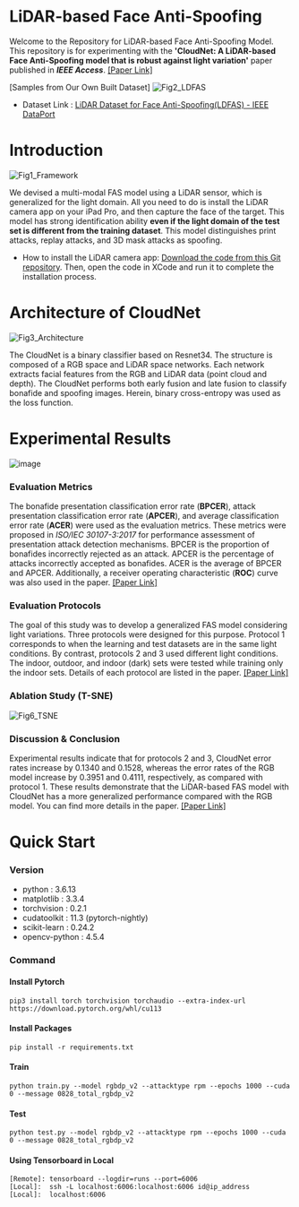 # LiDAR-based Face Anti-Spoofing

Welcome to the Repository for LiDAR-based Face Anti-Spoofing Model. This repository is for experimenting with the **'CloudNet: A LiDAR-based Face Anti-Spoofing model that is robust against light variation'** paper published in ***IEEE Access***. [[Paper Link]](https://ieeexplore.ieee.org/document/10038600) 

[Samples from Our Own Built Dataset]
![Fig2_LDFAS](https://user-images.githubusercontent.com/14557402/216536362-b3c4895d-310b-4d34-9302-3ac6b170a226.JPG)

* Dataset Link : [LiDAR Dataset for Face Anti-Spoofing(LDFAS) - IEEE DataPort](https://ieee-dataport.org/documents/lidar-dataset-face-anti-spoofingldfas)    

# Introduction
![Fig1_Framework](https://user-images.githubusercontent.com/14557402/216536485-6d208fd0-88a4-4e42-97cf-45e14f937a33.JPG)

We devised a multi-modal FAS model using a LiDAR sensor, which is generalized for the light domain. All you need to do is install the LiDAR camera app on your iPad Pro, and then capture the face of the target. This model has strong identification ability **even if the light domain of the test set is different from the training dataset**. This model distinguishes print attacks, replay attacks, and 3D mask attacks as spoofing.

* How to install the LiDAR camera app: [Download the code from this Git repository](https://github.com/kyoungmingo/ARKit_extract_PT). Then, open the code in XCode and run it to complete the installation process.

# Architecture of CloudNet
![Fig3_Architecture](https://user-images.githubusercontent.com/14557402/216536648-622a5cf2-ac7e-455e-a434-307a88ce8870.JPG)

The CloudNet is a binary classifier based on Resnet34. The structure is composed of a RGB space and LiDAR space networks. Each network extracts facial features from the RGB and LiDAR data (point cloud and depth). The CloudNet performs both early fusion and late fusion to classify bonafide and spoofing images. Herein, binary cross-entropy was used as the loss function. 

# Experimental Results
![image](https://user-images.githubusercontent.com/14557402/216754585-7aea855c-1a2f-4cad-8218-953586e51e2e.png)

### Evaluation Metrics
The bonafide presentation classification error rate (**BPCER**), attack presentation classification error rate (**APCER**), and average classification error rate (**ACER**) were used as the evaluation metrics. These metrics were proposed in *ISO/IEC 30107-3:2017* for performance assessment of presentation attack detection mechanisms. BPCER is the proportion of bonafides incorrectly rejected as an attack. APCER is the percentage of attacks incorrectly accepted as bonafides. ACER is the average of BPCER and APCER. Additionally, a receiver operating characteristic (**ROC**) curve was also used in the paper. [[Paper Link]](https://ieeexplore.ieee.org/document/10038600) 

### Evaluation Protocols
The goal of this study was to develop a generalized FAS model considering light variations. Three protocols were designed for this purpose. Protocol 1 corresponds to when the learning and test datasets are in the same light conditions. By contrast, protocols 2 and 3 used different light conditions. The indoor, outdoor, and indoor (dark) sets were tested while training only the indoor sets. Details of each protocol are listed in the paper. [[Paper Link]](https://ieeexplore.ieee.org/document/10038600) 

### Ablation Study (T-SNE) 
![Fig6_TSNE](https://user-images.githubusercontent.com/14557402/221486067-fce208ea-bcc0-4c2a-8ff6-545ef5f6346c.JPG)

### Discussion & Conclusion  
Experimental results indicate that for protocols 2 and 3, CloudNet error rates increase by 0.1340 and 0.1528, whereas the error rates of the RGB model increase by 0.3951 and 0.4111, respectively, as compared with protocol 1. These results demonstrate that the LiDAR-based FAS model with CloudNet has a more generalized performance compared with the RGB model. You can find more details in the paper. [[Paper Link]](https://ieeexplore.ieee.org/document/10038600) 

# Quick Start

### Version 
* python : 3.6.13
* matplotlib :  3.3.4
* torchvision : 0.2.1
* cudatoolkit : 11.3 (pytorch-nightly)
* scikit-learn : 0.24.2
* opencv-python : 4.5.4

### Command 

#### Install Pytorch
~~~
pip3 install torch torchvision torchaudio --extra-index-url https://download.pytorch.org/whl/cu113
~~~

#### Install Packages
~~~
pip install -r requirements.txt
~~~

#### Train

~~~
python train.py --model rgbdp_v2 --attacktype rpm --epochs 1000 --cuda 0 --message 0828_total_rgbdp_v2
~~~

#### Test

~~~
python test.py --model rgbdp_v2 --attacktype rpm --epochs 1000 --cuda 0 --message 0828_total_rgbdp_v2
~~~

#### Using Tensorboard in Local 
~~~
[Remote]: tensorboard --logdir=runs --port=6006
[Local]:  ssh -L localhost:6006:localhost:6006 id@ip_address
[Local]:  localhost:6006 
~~~
